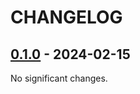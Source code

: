 # CHANGELOG

<!-- towncrier release notes start -->

## [0.1.0](https://gitlab.kit.edu/kit/tfp-photonics/solar/diffaaable/releases/tag/v0.1.0) - 2024-02-15

No significant changes.
